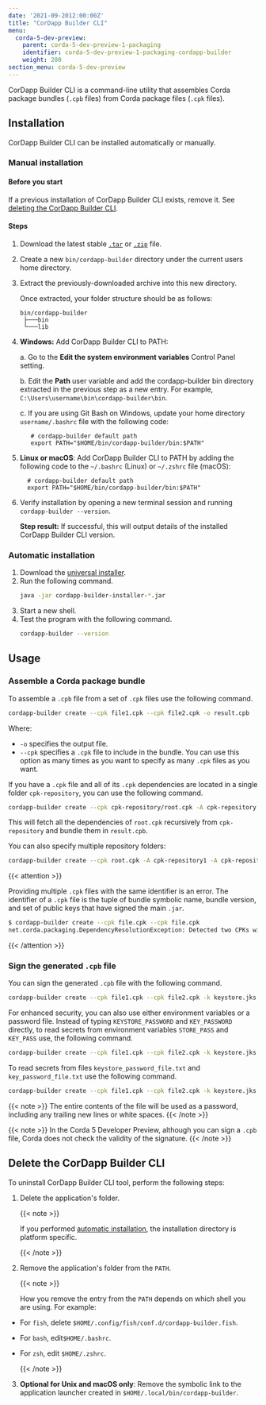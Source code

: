 ```yaml
---
date: '2021-09-2012:00:00Z'
title: "CorDapp Builder CLI"
menu:
  corda-5-dev-preview:
    parent: corda-5-dev-preview-1-packaging
    identifier: corda-5-dev-preview-1-packaging-cordapp-builder
    weight: 200
section_menu: corda-5-dev-preview
---
```


CorDapp Builder CLI is a command-line utility that assembles Corda package bundles (`.cpb` files) from Corda package files (`.cpk` files).


## Installation

CorDapp Builder CLI can be installed automatically or manually.

### Manual installation

#### Before you start

If a previous installation of CorDapp Builder CLI exists, remove it. See [deleting the CorDapp Builder CLI](#delete-the-cordapp-builder-cli).

#### Steps

1. Download the latest stable <a href="https://download.corda.net/cordapp-builder/5.0.0-DevPreview-1.0/cordapp-builder.tar">`.tar`</a> or <a href="https://download.corda.net/cordapp-builder/5.0.0-DevPreview-1.0/cordapp-builder.zip">`.zip`</a> file.

2. Create a new `bin/cordapp-builder` directory under the current users home directory.

3. Extract the previously-downloaded archive into this new directory.

   Once extracted, your folder structure should be as follows:

     ```text
     bin/cordapp-builder
      ├───bin
      └───lib
      ```
4. **Windows:** Add CorDapp Builder CLI to PATH:

   a. Go to the **Edit the system environment variables** Control Panel setting.

   b. Edit the **Path** user variable and add the cordapp-builder bin directory extracted in the previous step as a new entry. For example, `C:\Users\username\bin\cordapp-builder\bin`.

   c. If you are using Git Bash on Windows, update your home directory `username/.bashrc` file with the following code:

   ```shell
      # cordapp-builder default path
      export PATH="$HOME/bin/cordapp-builder/bin:$PATH"
   ```

5. **Linux or macOS**: Add CorDapp Builder CLI to PATH by adding the following code to the `~/.bashrc` (Linux) or `~/.zshrc` file (macOS):

    ```shell
      # cordapp-builder default path
      export PATH="$HOME/bin/cordapp-builder/bin:$PATH"
    ```

6. Verify installation by opening a new terminal session and running `cordapp-builder --version`.

   **Step result:** If successful, this will output details of the installed CorDapp Builder CLI version.


### Automatic installation

1. Download the [universal installer](https://download.corda.net/cordapp-builder/5.0.0-DevPreview-1.0/cordapp-builder-installer.jar).
2. Run the following command.
    ```bash
    java -jar cordapp-builder-installer-*.jar
    ```
3. Start a new shell.
4. Test the program with the following command.
    ```bash
    cordapp-builder --version
    ```

## Usage

### Assemble a Corda package bundle

To assemble a `.cpb` file from a set of `.cpk` files use the following command.

```bash
cordapp-builder create --cpk file1.cpk --cpk file2.cpk -o result.cpb
```

Where:
* `-o` specifies the output file.
* `--cpk` specifies a `.cpk` file to include in the bundle. You can use this option as many times as you want to specify as many `.cpk` files as you want.

If you have a `.cpk` file and all of its `.cpk` dependencies are located in a single folder `cpk-repository`, you can use the following command.

```bash
cordapp-builder create --cpk cpk-repository/root.cpk -A cpk-repository -o result.cpb
```

This will fetch all the dependencies of `root.cpk` recursively from `cpk-repository` and bundle them in `result.cpb`.

You can also specify multiple repository folders:

```bash
cordapp-builder create --cpk root.cpk -A cpk-repository1 -A cpk-repository2 -o result.cpb
```

{{< attention >}}

Providing multiple `.cpk` files with the same identifier is an error. The identifier of a `.cpk` file is the tuple of bundle symbolic name, bundle version, and set of public keys that have signed the main `.jar`.

```bash
$ cordapp-builder create --cpk file.cpk --cpk file.cpk
net.corda.packaging.DependencyResolutionException: Detected two CPKs with the same identifier Identifier(symbolicName=contracts, version=1.0, signers=[]): './file.cpk' and './file.cpk'
```

{{< /attention >}}


### Sign the generated `.cpb` file

You can sign the generated `.cpb` file with the following command.

```bash
cordapp-builder create --cpk file1.cpk --cpk file2.cpk -k keystore.jks -a key-alias -p KEYSTORE_PASSWORD -P KEY_PASSWORD -o file.cpb
```

For enhanced security, you can also use either environment variables or a password file. Instead of typing `KEYSTORE_PASSWORD` and `KEY_PASSWORD` directly, to read secrets from environment variables `STORE_PASS` and `KEY_PASS` use, the following command.

```bash
cordapp-builder create --cpk file1.cpk --cpk file2.cpk -k keystore.jks -a key-alias -p:env STORE_PASS -P:env KEY_PASS -o file.cpb
```

To read secrets from files `keystore_password_file.txt` and `key_password_file.txt` use the following command.

```bash
cordapp-builder create --cpk file1.cpk --cpk file2.cpk -k keystore.jks -a key-alias -p:file keystore_password_file.txt -P:file key_password_file.txt -o file.cpb
```

{{< note >}}
The entire contents of the file will be used as a password, including any trailing new lines or white spaces.
{{< /note >}}

{{< note >}}
In the Corda 5 Developer Preview, although you can sign a `.cpb` file, Corda does not check the validity of the signature.
{{< /note >}}

## Delete the CorDapp Builder CLI

To uninstall CorDapp Builder CLI tool, perform the following steps:

1. Delete the application's folder.

   {{< note >}}

   If you performed [automatic installation](#automatic-installation), the installation directory is platform specific.

   {{< /note >}}

2. Remove the application's folder from the `PATH`.

   {{< note >}}

   How you remove the entry from the `PATH` depends on which shell you are using. For example:

* For `fish`, delete `$HOME/.config/fish/conf.d/cordapp-builder.fish`.
* For `bash`, edit`$HOME/.bashrc`.
* For `zsh`, edit `$HOME/.zshrc`.

   {{< /note >}}

3. **Optional for Unix and macOS only**: Remove the symbolic link to the application launcher created in `$HOME/.local/bin/cordapp-builder`.
